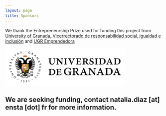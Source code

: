 ```yaml
---
layout: page
title: Sponsors
---
```


We thank the Entrepreneurship Prize used for funding this project from [University of Granada, Vicerrectorado de  responsabilidad social, igualdad e inclusión](https://viceresponsabilidad.ugr.es/) and [UGR Emprendedora ](https://ugremprendedora.ugr.es/)

![logo](img/rsz_granada.png)




## We are seeking funding, contact natalia.diaz [at] ensta [dot] fr  for more information.
